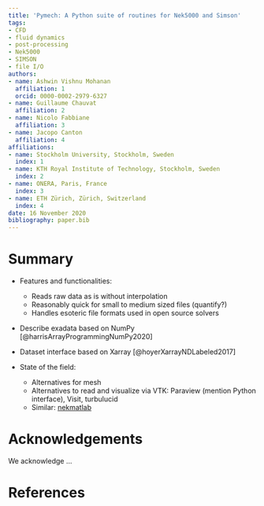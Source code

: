 ```yaml
---
title: 'Pymech: A Python suite of routines for Nek5000 and Simson'
tags:
- CFD
- fluid dynamics
- post-processing
- Nek5000
- SIMSON
- file I/O
authors:
- name: Ashwin Vishnu Mohanan
  affiliation: 1
  orcid: 0000-0002-2979-6327
- name: Guillaume Chauvat
  affiliation: 2
- name: Nicolo Fabbiane
  affiliation: 3
- name: Jacopo Canton
  affiliation: 4
affiliations:
- name: Stockholm University, Stockholm, Sweden
  index: 1
- name: KTH Royal Institute of Technology, Stockholm, Sweden
  index: 2
- name: ONERA, Paris, France
  index: 3
- name: ETH Zürich, Zürich, Switzerland
  index: 4
date: 16 November 2020
bibliography: paper.bib
---
```


# Summary

- Features and functionalities:
  - Reads raw data as is without interpolation
  - Reasonably quick for small to medium sized files (quantify?)
  - Handles esoteric file formats used in open source solvers

- Describe exadata based on NumPy [@harrisArrayProgrammingNumPy2020]
- Dataset interface based on Xarray [@hoyerXarrayNDLabeled2017]


- State of the field:
  - Alternatives for mesh
  - Alternatives to read and visualize via VTK: Paraview (mention Python
    interface), Visit, turbulucid
  - Similar: [nekmatlab](https://github.com/nfabbiane/nekmatlab)


# Acknowledgements

We acknowledge ...

# References
